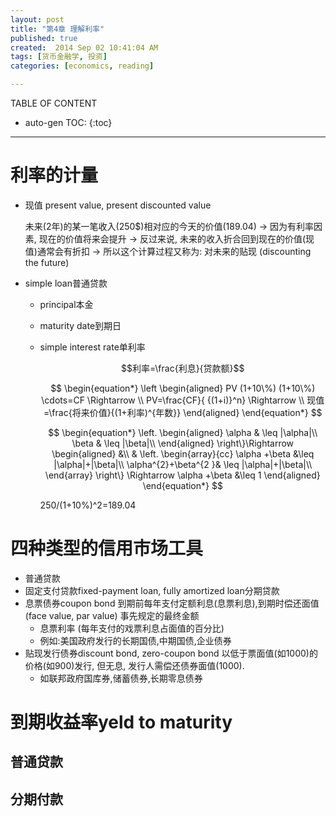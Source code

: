 ```yaml
---
layout: post
title: "第4章 理解利率"
published: true
created:  2014 Sep 02 10:41:04 AM
tags: [货币金融学, 投资]
categories: [economics, reading]

---
```


TABLE OF CONTENT

* auto-gen TOC:
{:toc}

- - -


# 利率的计量

* 现值 present value, present discounted value

  未来(2年)的某一笔收入(250$)相对应的今天的价值(189.04) -> 
  因为有利率因素, 现在的价值将来会提升 ->
  反过来说, 未来的收入折合回到现在的价值(现值)通常会有折扣 -> 
  所以这个计算过程又称为: 对未来的贴现 (discounting the future)

* simple loan普通贷款
  * principal本金
  * maturity date到期日
  * simple interest rate单利率

    $$利率=\frac{利息}{贷款额}$$

    $$
    \begin{equation*}
    \left
    \begin{aligned}
    PV (1+10\%) (1+10\%) \cdots=CF      \Rightarrow \\
    PV=\frac{CF}{ {(1+i)}^n}             \Rightarrow \\
    现值=\frac{将来价值}{(1+利率)^{年数}}
    \end{aligned}
    \end{equation*}
    $$

    $$
    \begin{equation*}
    \left.
    \begin{aligned}
    \alpha & \leq |\alpha|\\
    \beta & \leq |\beta|\\
    \end{aligned}
    \right\}\Rightarrow
    \begin{aligned}
    &\\
    & \left.
    \begin{array}{cc}
    \alpha +\beta &\leq |\alpha|+|\beta|\\
    \alpha^{2}+\beta^{2 }& \leq  |\alpha|+|\beta|\\
    \end{array}
    \right\}
    \Rightarrow 
    \alpha +\beta &\leq 1
    \end{aligned}
    \end{equation*}
    $$

      250/(1+10%)^2=189.04

# 四种类型的信用市场工具

* 普通贷款
* 固定支付贷款fixed-payment loan, fully amortized loan分期贷款
* 息票债券coupon bond 
  到期前每年支付定额利息(息票利息),到期时偿还面值(face value, par value) 事先规定的最终金额
  * 息票利率 (每年支付的戏票利息占面值的百分比)
  * 例如:美国政府发行的长期国债,中期国债,企业债券
* 贴现发行债券discount bond, zero-coupon bond
  以低于票面值(如1000)的价格(如900)发行, 但无息, 发行人需偿还债券面值(1000).
  * 如联邦政府国库券,储蓄债券,长期零息债券

# 到期收益率yeld to maturity

## 普通贷款

## 分期付款


